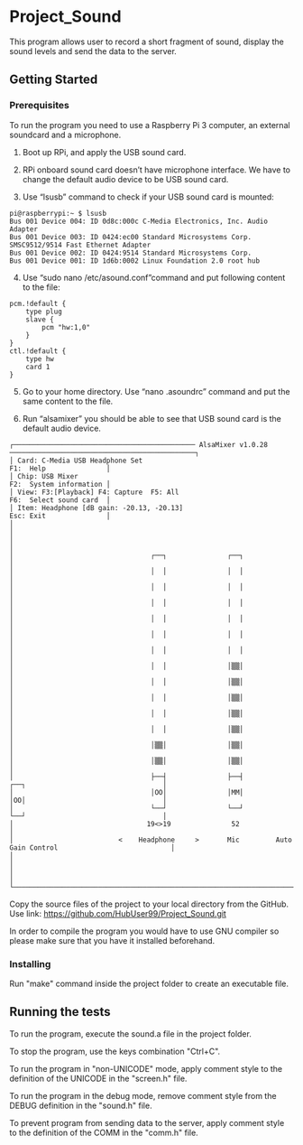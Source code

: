 # Project_Sound

This program allows user to record a short fragment of sound, display the sound levels
and send the data to the server.

## Getting Started

### Prerequisites

To run the program you need to use a Raspberry Pi 3 computer, an external soundcard and a microphone.

1) Boot up RPi, and apply the USB sound card.

2) RPi onboard sound card doesn’t have microphone interface. We have to change the default audio device to be USB sound card.

3) Use “lsusb” command to check if your USB sound card is mounted:
```
pi@raspberrypi:~ $ lsusb
Bus 001 Device 004: ID 0d8c:000c C-Media Electronics, Inc. Audio Adapter
Bus 001 Device 003: ID 0424:ec00 Standard Microsystems Corp. SMSC9512/9514 Fast Ethernet Adapter
Bus 001 Device 002: ID 0424:9514 Standard Microsystems Corp.
Bus 001 Device 001: ID 1d6b:0002 Linux Foundation 2.0 root hub
```

4) Use “sudo nano /etc/asound.conf”command and put following content to the file:
```
pcm.!default {
	type plug
	slave {
		pcm "hw:1,0"
	}
}
ctl.!default {
	type hw
	card 1
}
```

5) Go to your home directory. Use “nano .asoundrc” command and put the same content to the file.

6) Run “alsamixer” you should be able to see that USB sound card is the default audio device.
```
┌───────────────────────────────────────────── AlsaMixer v1.0.28 ──────────────────────────────────────────────┐
│ Card: C-Media USB Headphone Set                                                      F1:  Help               │
│ Chip: USB Mixer                                                                      F2:  System information │
│ View: F3:[Playback] F4: Capture  F5: All                                             F6:  Select sound card  │
│ Item: Headphone [dB gain: -20.13, -20.13]                                            Esc: Exit               │
│                                                                                                              │
│                                                                                                              │
│                                  ┌──┐               ┌──┐                                                     │
│                                  │  │               │  │                                                     │
│                                  │  │               │  │                                                     │
│                                  │  │               │  │                                                     │
│                                  │  │               │  │                                                     │
│                                  │  │               │  │                                                     │
│                                  │  │               │  │                                                     │
│                                  │  │               │▒▒│                                                     │
│                                  │  │               │▒▒│                                                     │
│                                  │  │               │▒▒│                                                     │
│                                  │  │               │▒▒│                                                     │
│                                  │  │               │▒▒│                                                     │
│                                  │▒▒│               │▒▒│                                                     │
│                                  │▒▒│               │▒▒│                                                     │
│                                  ├──┤               ├──┤               ┌──┐                                  │
│                                  │OO│               │MM│               │OO│                                  │
│                                  └──┘               └──┘               └──┘                                  │
│                                 19<>19               52                                                      │
│                          <    Headphone     >       Mic         Auto Gain Control                            │
│                                                                                                              │
│                                                                                                              │
└──────────────────────────────────────────────────────────────────────────────────────────────────────────────┘
```

Copy the source files of the project to your local directory from the GitHub.
Use link: https://github.com/HubUser99/Project_Sound.git

In order to compile the program you would have to use GNU compiler so please make sure that
you have it installed beforehand.

### Installing

Run "make" command inside the project folder to create an executable file.

## Running the tests

To run the program, execute the sound.a file in the project folder.

To stop the program, use the keys combination "Ctrl+C".

To run the program in "non-UNICODE" mode, apply comment style to the definition
of the UNICODE in the "screen.h" file.

To run the program in the debug mode, remove comment style from the DEBUG definition
in the "sound.h" file.

To prevent program from sending data to the server, apply comment style to the
definition of the COMM in the "comm.h" file.


